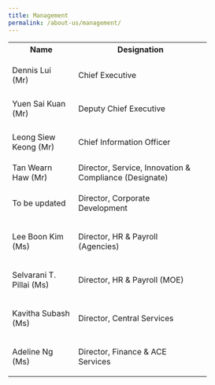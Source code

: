 ```yaml
---
title: Management
permalink: /about-us/management/
---
```

<table class="iveo_table ives_tab_blue" style="width: 80%;">
   <tbody>
      <tr>
         <th>
            Name
         </th>
         <th>
            Designation
         </th>
      </tr>
      <tr>
         <td>
            <p>Dennis Lui&nbsp; (Mr)
            </p>
         </td>
         <td>
            <p>Chief Executive
            </p>
         </td>
      </tr>
      <tr>
         <td>Yuen Sai Kuan (Mr)</td>
         <td>
            <p>Deputy Chief Executive
            </p>
         </td>
      </tr>
      <tr>
         <td>
            <p>Leong Siew Keong (Mr)<br></p>
         </td>
         <td>
            <p><span style="background-color: transparent;">Chief Information Officer</span><br></p>
         </td>
      </tr>
      <tr>
         <td>Tan Wearn Haw (Mr)</td>
         <td>Director, Service, Innovation &amp; Compliance (Designate)        
         </td>
      </tr>
      <tr>
         <td>
            <p>To be updated</p>
         </td>
         <td>
            <p>Director, Corporate Development&nbsp;&nbsp;&nbsp;&nbsp;&nbsp; </p>
         </td>
      </tr>
      <tr>
         <td>
            <p>Lee Boon Kim (Ms)        </p>
         </td>
         <td>
            <p>Director, HR &amp; Payroll (Agencies)&nbsp;&nbsp;&nbsp;&nbsp;&nbsp;&nbsp; </p>
         </td>
      </tr>
      <tr>
         <td>
            <p>Selvarani T. Pillai (Ms)         </p>
         </td>
         <td>
            <p>Director, HR &amp; Payroll (MOE)&nbsp;&nbsp;&nbsp;&nbsp;&nbsp;&nbsp; </p>
         </td>
      </tr>
      <tr>
         <td>
            <p>Kavitha Subash (Ms)         </p>
         </td>
         <td>
            <p>Director, Central Services&nbsp;&nbsp;&nbsp;&nbsp;&nbsp;&nbsp;&nbsp; </p>
         </td>
      </tr>
      <tr>
         <td>
            <p>Adeline Ng (Ms)         </p>
         </td>
         <td>
            <p>Director, Finance &amp; ACE Services&nbsp;&nbsp;&nbsp;&nbsp;&nbsp;&nbsp; </p>
         </td>
      </tr>
   </tbody>
</table>